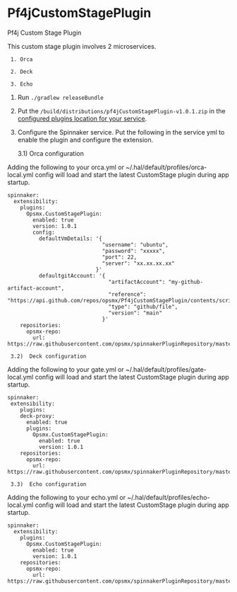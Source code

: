 # Pf4jCustomStagePlugin
Pf4j Custom Stage Plugin

This custom stage plugin involves 2 microservices.

     1. Orca
    
     2. Deck
     
     3. Echo

1) Run `./gradlew releaseBundle`
2) Put the `/build/distributions/pf4jCustomStagePlugin-v1.0.1.zip` in the [configured plugins location for your service](https://pf4j.org/doc/packaging.html).
3) Configure the Spinnaker service. Put the following in the service yml to enable the plugin and configure the extension.

     3.1)  Orca configuration

Adding the following to your orca.yml or ~/.hal/default/profiles/orca-local.yml config will load and start the latest CustomStage plugin during app startup.
```
spinnaker:
  extensibility:
    plugins:
      Opsmx.CustomStagePlugin:
        enabled: true
        version: 1.0.1
        config:
          defaultVmDetails: '{
                              "username": "ubuntu",
                              "password": "xxxxx",
                              "port": 22,
                              "server": "xx.xx.xx.xx"
                            }'
          defaultgitAccount: '{
                                "artifactAccount": "my-github-artifact-account",
                                "reference": "https://api.github.com/repos/opsmx/Pf4jCustomStagePlugin/contents/script.sh",
                                "type": "github/file",
                                "version": "main"
                              }'
    repositories:
      opsmx-repo:
        url: https://raw.githubusercontent.com/opsmx/spinnakerPluginRepository/master/repositories.json
```

     3.2)  Deck configuration

Adding the following to your gate.yml or ~/.hal/default/profiles/gate-local.yml config will load and start the latest CustomStage plugin during app startup.
```
spinnaker:
 extensibility:
    plugins:
    deck-proxy:
      enabled: true
      plugins:
        Opsmx.CustomStagePlugin:
          enabled: true
          version: 1.0.1
    repositories:
      opsmx-repo:
        url: https://raw.githubusercontent.com/opsmx/spinnakerPluginRepository/master/plugins.json
```

     3.3)  Echo configuration

Adding the following to your echo.yml or ~/.hal/default/profiles/echo-local.yml config will load and start the latest CustomStage plugin during app startup.
```
spinnaker:
  extensibility:
    plugins:
      Opsmx.CustomStagePlugin:
        enabled: true
        version: 1.0.1
    repositories:
      opsmx-repo:
        url: https://raw.githubusercontent.com/opsmx/spinnakerPluginRepository/master/repositories.json
```
